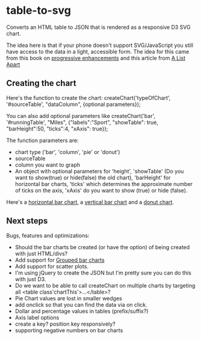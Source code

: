table-to-svg
============

Converts an HTML table to JSON that is rendered as a responsive D3 SVG chart.

The idea here is that if your phone doesn't support SVG/JavaScript you still have access to the data in a light, accessible form. The idea for this came from this book on [progressive enhancements](http://filamentgroup.com/dwpe/) and this article from [A List Apart](http://alistapart.com/article/svg-with-a-little-help-from-raphael#section5)

## Creating the chart
Here's the function to create the chart:
createChart('typeOfChart', '#sourceTable', "dataColumn", {optional parameters});

You can also add optional parameters like
createChart('bar', '#runningTable', "Miles", {"labels":"Sport", "showTable": true, "barHeight":50, "ticks":4, "xAxis": true});

The function parameters are:
* chart type ('bar', 'column', 'pie' or 'donut')
* sourceTable
* column you want to graph
* An object with optional parameters for 'height', 'showTable' (Do you want to show(true) or hide(false) the old chart), 'barHeight' for horizontal bar charts, 'ticks' which determines the approximate number of ticks on the axis, 'xAxis' do you want to show (true) or hide (false).

Here's a [horizontal bar chart](http://54.243.239.169/brian/storytelling/tableToSVG_bar.html), a [vertical bar chart](http://54.243.239.169/brian/storytelling/tableToSVG.html) and a [donut chart](http://54.243.239.169/brian/storytelling/tableToSVG_donut.html).

## Next steps
Bugs, features and optimizations:
* Should the bar charts be created (or have the option) of being created with just HTML/divs?
* Add support for [Grouped bar charts](http://bl.ocks.org/mbostock/3887051)
* Add support for scatter plots.
* I'm using jQuery to create the JSON but I'm pretty sure you can do this with just D3.
* Do we want to be able to call createChart on multiple charts by targeting all &lt;table class'chartThis'&gt;...&lt;/table&gt;?
* Pie Chart values are lost in smaller wedges
* add onclick so that you can find the data via on click.
* Dollar and percentage values in tables (prefix/suffix?)
* Axis label options
* create a key? position key responsively?
* supporting negative numbers on bar charts
